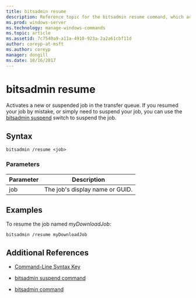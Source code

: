 ```yaml
---
title: bitsadmin resume
description: Reference topic for the bitsadmin resume command, which activates a new or suspended job in the transfer queue.
ms.prod: windows-server
ms.technology: manage-windows-commands
ms.topic: article
ms.assetid: 7c7540a9-a11a-4910-923a-2a2a61cbf11d
author: coreyp-at-msft
ms.author: coreyp
manager: dongill
ms.date: 10/16/2017
---
```


# bitsadmin resume

Activates a new or suspended job in the transfer queue. If you resumed your job by mistake, or simply need to suspend your job, you can use the [bitsadmin suspend](bitsadmin-suspend.md) switch to suspend the job.

## Syntax

```
bitsadmin /resume <job>
```

### Parameters

| Parameter | Description |
| -------------- | -------------- |
| job | The job's display name or GUID. |

## Examples

To resume the job named *myDownloadJob*:

```
bitsadmin /resume myDownloadJob
```

## Additional References

- [Command-Line Syntax Key](command-line-syntax-key.md)

- [bitsadmin suspend command](bitsadmin-suspend.md)

- [bitsadmin command](bitsadmin.md)
